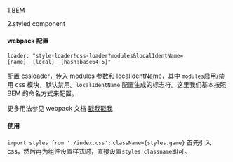 1.BEM

2.styled component

#### webpack 配置

`loader: "style-loader!css-loader?modules&localIdentName=[name]__[local]__[hash:base64:5]"`

配置 cssloader，传入 modules 参数和 localIdentName，其中 `modules`启用/禁用 css 模块，默认禁用。`localIdentName` 配置生成的标志符。这里我们基本按照 BEM 的命名方式来配置。

更多用法参见 webpack 文档 [戳我戳我](http://www.css88.com/doc/webpack/loaders/css-loader/)

#### 使用

`import styles from './index.css';`
`className={styles.game}`
首先引入 css，然后再为组件设置样式时，直接设置`styles.classname`即可。
